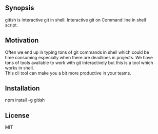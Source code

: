 ## Synopsis

gitish is Interactive git in shell. Interactive git on Command line in shell script.
 
## Motivation

Often we end up in typing tons of git commands in shell which could be time consuming especially when there are deadlines in projects.
We have tons of tools available to work with git interactively but this is a tool which works in shell.  
This cli tool can make you a bit more productive in your teams.   

## Installation

npm install -g gitish

## License

MIT